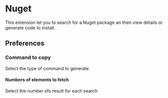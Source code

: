 # Nuget
This extension let you to search for a Nuget package an then view details or generate code to install.

## Preferences
### Command to copy
Select the type of command to generate

#### Numbers of elements to fetch
Select the number ofs result for each search